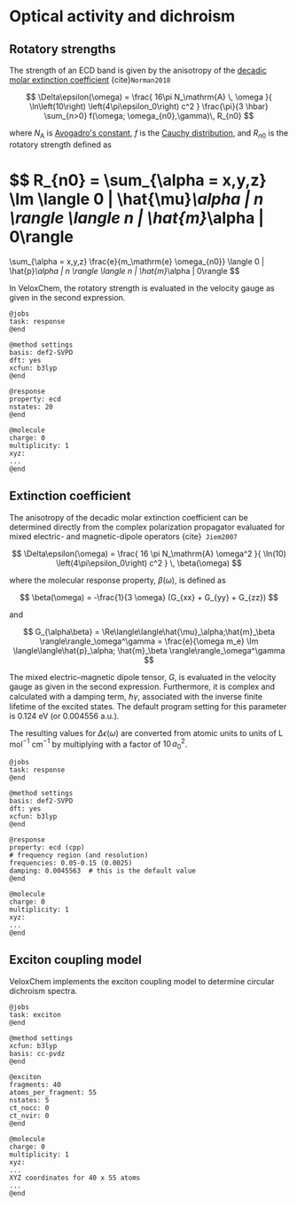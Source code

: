 # Optical activity and dichroism

## Rotatory strengths

The strength of an ECD band is given by the anisotropy of the [decadic molar extinction coefficient](https://en.wikipedia.org/wiki/Molar_attenuation_coefficient) {cite}`Norman2018`

$$
\Delta\epsilon(\omega) =
\frac{
	16\pi N_\mathrm{A} \, \omega
}{
  	\ln\left(10\right)
	\left(4\pi\epsilon_0\right) c^2
}
\frac{\pi}{3 \hbar}
\sum_{n>0} f(\omega; \omega_{n0},\gamma)\, 
R_{n0} 
$$

where $N_\mathrm{A}$ is [Avogadro's constant](https://en.wikipedia.org/wiki/Avogadro_constant), $f$ is the [Cauchy distribution](https://en.wikipedia.org/wiki/Cauchy_distribution), and $R_{n0}$ is the rotatory strength defined as

$$
R_{n0} =
\sum_{\alpha = x,y,z}
\Im 
\langle 0 | \hat{\mu}_\alpha | n \rangle
\langle n | \hat{m}_\alpha | 0\rangle 
=
\sum_{\alpha = x,y,z}
\frac{e}{m_\mathrm{e} \omega_{n0}}
\langle 0 | \hat{p}_\alpha | n \rangle
\langle n | \hat{m}_\alpha | 0\rangle
$$

In VeloxChem, the rotatory strength is evaluated in the velocity gauge as given in the second expression.

```
@jobs
task: response
@end

@method settings
basis: def2-SVPD
dft: yes
xcfun: b3lyp
@end

@response
property: ecd
nstates: 20
@end

@molecule
charge: 0
multiplicity: 1
xyz:
...
@end

```

## Extinction coefficient

The anisotropy of the decadic molar extinction coefficient can be determined directly from the complex polarization propagator evaluated for mixed electric- and magnetic-dipole operators {cite}` Jiem2007`

$$
\Delta\epsilon(\omega) =
\frac{
	16 \pi N_\mathrm{A}
	\omega^2
}{
  	\ln(10)
	\left(4\pi\epsilon_0\right) c^2
}
\,
\beta(\omega)
$$

where the molecular response property, $\beta(\omega)$, is defined as

$$
\beta(\omega) = -\frac{1}{3 \omega} (G_{xx} + G_{yy} + G_{zz})
$$

and

$$
G_{\alpha\beta} = \Re\langle\langle\hat{\mu}_\alpha;\hat{m}_\beta
\rangle\rangle_\omega^\gamma = 
\frac{e}{\omega m_e}
\Im 
\langle\langle\hat{p}_\alpha;
\hat{m}_\beta
\rangle\rangle_\omega^\gamma
$$

The mixed electric–magnetic dipole tensor, $G$, is evaluated in the velocity gauge as given in the second expression. Furthermore, it is complex and calculated with a damping term, $\hbar \gamma$, associated with the inverse finite lifetime of the excited states. The default program setting for this parameter is 0.124 eV (or 0.004556 a.u.).

The resulting values for $\Delta \epsilon(\omega)$ 
are converted  from atomic units to units of L mol$^{-1}$ cm$^{-1}$ by multiplying with a factor of $10\, a_0^2$.

```
@jobs
task: response
@end

@method settings
basis: def2-SVPD
dft: yes
xcfun: b3lyp
@end

@response
property: ecd (cpp)
# frequency region (and resolution)
frequencies: 0.05-0.15 (0.0025)
damping: 0.0045563  # this is the default value
@end

@molecule
charge: 0
multiplicity: 1
xyz:
...
@end
```

## Exciton coupling model

VeloxChem implements the exciton coupling model to determine circular dichroism spectra.

```
@jobs
task: exciton
@end

@method settings
xcfun: b3lyp
basis: cc-pvdz
@end

@exciton
fragments: 40
atoms_per_fragment: 55
nstates: 5
ct_nocc: 0
ct_nvir: 0
@end

@molecule
charge: 0
multiplicity: 1
xyz:
...
XYZ coordinates for 40 x 55 atoms
...
@end
```

